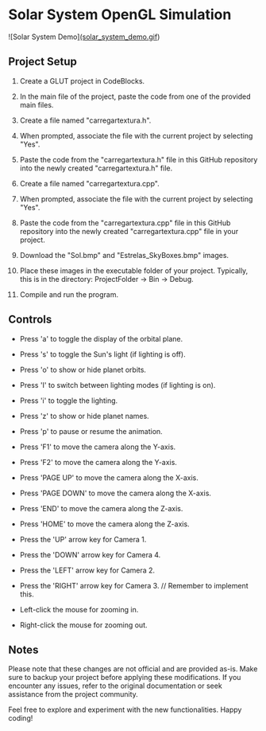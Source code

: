 # Solar System OpenGL Simulation

![Solar System Demo][(solar_system_demo.gif](https://www.google.com/url?sa=i&url=https%3A%2F%2Fbestanimations.com%2FEarth%26Space%2FSolarSystem%2FSolar-System.html&psig=AOvVaw2lu_W6ifwURqyxvg4DBkIW&ust=1693090099483000&source=images&cd=vfe&opi=89978449&ved=0CBAQjRxqFwoTCODlxqHy-IADFQAAAAAdAAAAABAJ))

## Project Setup

1. Create a GLUT project in CodeBlocks.

2. In the main file of the project, paste the code from one of the provided main files.

3. Create a file named "carregartextura.h".

4. When prompted, associate the file with the current project by selecting "Yes".

5. Paste the code from the "carregartextura.h" file in this GitHub repository into the newly created "carregartextura.h" file.

6. Create a file named "carregartextura.cpp".

7. When prompted, associate the file with the current project by selecting "Yes".

8. Paste the code from the "carregartextura.cpp" file in this GitHub repository into the newly created "carregartextura.cpp" file in your project.

9. Download the "Sol.bmp" and "Estrelas_SkyBoxes.bmp" images.

10. Place these images in the executable folder of your project. Typically, this is in the directory: ProjectFolder -> Bin -> Debug.

11. Compile and run the program.

## Controls

- Press 'a' to toggle the display of the orbital plane.
- Press 's' to toggle the Sun's light (if lighting is off).
- Press 'o' to show or hide planet orbits.
- Press 'I' to switch between lighting modes (if lighting is on).
- Press 'i' to toggle the lighting.
- Press 'z' to show or hide planet names.
- Press 'p' to pause or resume the animation.

- Press 'F1' to move the camera along the Y-axis.
- Press 'F2' to move the camera along the Y-axis.

- Press 'PAGE UP' to move the camera along the X-axis.
- Press 'PAGE DOWN' to move the camera along the X-axis.

- Press 'END' to move the camera along the Z-axis.
- Press 'HOME' to move the camera along the Z-axis.

- Press the 'UP' arrow key for Camera 1.
- Press the 'DOWN' arrow key for Camera 4.
- Press the 'LEFT' arrow key for Camera 2.
- Press the 'RIGHT' arrow key for Camera 3. // Remember to implement this.

- Left-click the mouse for zooming in.
- Right-click the mouse for zooming out.

## Notes

Please note that these changes are not official and are provided as-is. Make sure to backup your project before applying these modifications. If you encounter any issues, refer to the original documentation or seek assistance from the project community.

Feel free to explore and experiment with the new functionalities. Happy coding!
